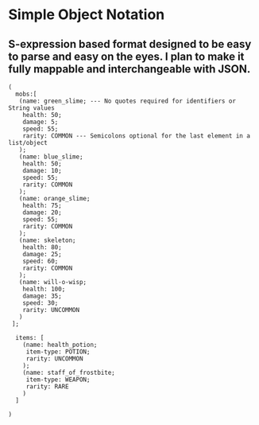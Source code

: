 # Simple Object Notation
## S-expression based format designed to be easy to parse and easy on the eyes. I plan to make it fully mappable and interchangeable with JSON.

```
(
  mobs:[
   (name: green_slime; --- No quotes required for identifiers or String values
    health: 50;
    damage: 5;
    speed: 55;
    rarity: COMMON --- Semicolons optional for the last element in a list/object
   );             
   (name: blue_slime;
    health: 50;
    damage: 10;
    speed: 55;
    rarity: COMMON    
   );
   (name: orange_slime;
    health: 75;
    damage: 20;
    speed: 55;
    rarity: COMMON
   );
   (name: skeleton;
    health: 80;
    damage: 25;
    speed: 60;
    rarity: COMMON
   );
   (name: will-o-wisp;
    health: 100;
    damage: 35;
    speed: 30;
    rarity: UNCOMMON
   )
 ];
  
  items: [
    (name: health_potion;
     item-type: POTION;
     rarity: UNCOMMON
    );
    (name: staff_of_frostbite;
     item-type: WEAPON;
     rarity: RARE
    )
  ]
  
)
```